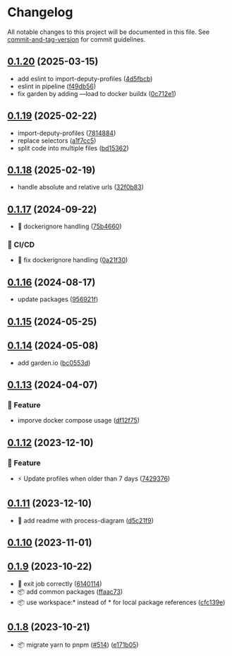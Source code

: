 # Changelog

All notable changes to this project will be documented in this file. See [commit-and-tag-version](https://github.com/absolute-version/commit-and-tag-version) for commit guidelines.

## [0.1.20](https://github.com/demokratie-live/democracy-development/compare/import-deputy-profiles@v0.1.19...import-deputy-profiles@v0.1.20) (2025-03-15)


* add eslint to import-deputy-profiles ([4d5fbcb](https://github.com/demokratie-live/democracy-development/commit/4d5fbcb95b184286817322167831973ca8f3c5f6))
* eslint in pipeline ([f49db56](https://github.com/demokratie-live/democracy-development/commit/f49db5692231ddbac345ed5c35ac0516c2e43bb3))
* fix garden by adding —load to docker buildx ([0c712e1](https://github.com/demokratie-live/democracy-development/commit/0c712e1734116275badbde2c82aadc4515845759))

## [0.1.19](https://github.com/demokratie-live/democracy-development/compare/import-deputy-profiles@v0.1.18...import-deputy-profiles@v0.1.19) (2025-02-22)


* import-deputy-profiles ([7814884](https://github.com/demokratie-live/democracy-development/commit/781488412f744baf9194019aaaacb15c49fcf0fe))
* replace selectors ([a1f7cc5](https://github.com/demokratie-live/democracy-development/commit/a1f7cc58a1e11e61f33dc2e848abbc790fc622e7))
* split code into multiple files ([bd15362](https://github.com/demokratie-live/democracy-development/commit/bd15362fb2941f1250574c731aca73cbfcdcd94b))

## [0.1.18](https://github.com/demokratie-live/democracy-development/compare/import-deputy-profiles@v0.1.17...import-deputy-profiles@v0.1.18) (2025-02-19)


* handle absolute and relative urls ([32f0b83](https://github.com/demokratie-live/democracy-development/commit/32f0b833238c9ed5f02bdc03ff8e32c95a1af119))

## [0.1.17](https://github.com/demokratie-live/democracy-development/compare/import-deputy-profiles@v0.1.16...import-deputy-profiles@v0.1.17) (2024-09-22)


* 🐛 dockerignore handling ([75b4660](https://github.com/demokratie-live/democracy-development/commit/75b4660fae655d2cf9c3847611707dac177f82cc))


### 👷 CI/CD

* 👷 fix dockerignore handling ([0a21f30](https://github.com/demokratie-live/democracy-development/commit/0a21f3020ff68334d259743a87f14bec76dd6b1c))

## [0.1.16](https://github.com/demokratie-live/democracy-development/compare/import-deputy-profiles@v0.1.15...import-deputy-profiles@v0.1.16) (2024-08-17)


* update packages ([956921f](https://github.com/demokratie-live/democracy-development/commit/956921f3fc83f93e606a403d75463d38641fc595))

## [0.1.15](https://github.com/demokratie-live/democracy-development/compare/import-deputy-profiles@v0.1.14...import-deputy-profiles@v0.1.15) (2024-05-25)

## [0.1.14](https://github.com/demokratie-live/democracy-development/compare/import-deputy-profiles@v0.1.13...import-deputy-profiles@v0.1.14) (2024-05-08)


* add garden.io ([bc0553d](https://github.com/demokratie-live/democracy-development/commit/bc0553d2dbae414c2d9f418dc06530bcc2ea82e7))

## [0.1.13](https://github.com/demokratie-live/democracy-development/compare/import-deputy-profiles@v0.1.12...import-deputy-profiles@v0.1.13) (2024-04-07)


### 🚀 Feature

* imporve docker compose usage ([df12f75](https://github.com/demokratie-live/democracy-development/commit/df12f751199dc85ac0ca7d9425d09faf3af836ea))

## [0.1.12](https://github.com/demokratie-live/democracy-development/compare/import-deputy-profiles@v0.1.11...import-deputy-profiles@v0.1.12) (2023-12-10)


### 🚀 Feature

* ⚡️ Update profiles when older than 7 days ([7429376](https://github.com/demokratie-live/democracy-development/commit/7429376c9d55a147d73ba4782d0653337fb77520))

## [0.1.11](https://github.com/demokratie-live/democracy-development/compare/import-deputy-profiles@v0.1.10...import-deputy-profiles@v0.1.11) (2023-12-10)


* 📝 add readme with process-diagram ([d5c21f9](https://github.com/demokratie-live/democracy-development/commit/d5c21f91c78c4f6d4691ba79fac9e86b8b7fcc26))

## [0.1.10](https://github.com/demokratie-live/democracy-development/compare/import-deputy-profiles@v0.1.9...import-deputy-profiles@v0.1.10) (2023-11-01)

## [0.1.9](https://github.com/demokratie-live/democracy-development/compare/import-deputy-profiles@v0.1.8...import-deputy-profiles@v0.1.9) (2023-10-22)


* 🐛 exit job correctly ([6140114](https://github.com/demokratie-live/democracy-development/commit/6140114dcc6b31e5e2525d0cb8fcc684f1e28299))
* 📦️ add common packages ([ffaac73](https://github.com/demokratie-live/democracy-development/commit/ffaac738ab8bd2376bdc6f792c741a51df253002))
* 📦️ use workspace:* instead of * for local package references ([cfc139e](https://github.com/demokratie-live/democracy-development/commit/cfc139e62c56dcd67c363d45227bb7675acb863a))

## [0.1.8](https://github.com/demokratie-live/democracy-development/compare/import-deputy-profiles@v0.1.4...import-deputy-profiles@v0.1.8) (2023-10-21)


* 📦️ migrate yarn to pnpm ([#514](https://github.com/demokratie-live/democracy-development/issues/514)) ([e171b05](https://github.com/demokratie-live/democracy-development/commit/e171b05ac0b007e070c73e804f9322f61c95903b))
